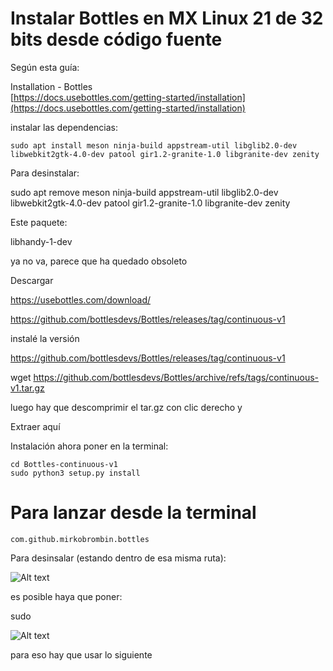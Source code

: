 

# Instalar Bottles en MX Linux 21 de 32 bits desde código fuente

Según esta guía:

Installation - Bottles   
[https://docs.usebottles.com/getting-started/installation](https://docs.usebottles.com/getting-started/installation)

instalar las dependencias:

```
sudo apt install meson ninja-build appstream-util libglib2.0-dev libwebkit2gtk-4.0-dev patool gir1.2-granite-1.0 libgranite-dev zenity
```

Para desinstalar:

sudo apt remove meson ninja-build appstream-util libglib2.0-dev libwebkit2gtk-4.0-dev patool gir1.2-granite-1.0 libgranite-dev zenity


Este paquete:

libhandy-1-dev

ya no va, parece que ha quedado obsoleto

Descargar

https://usebottles.com/download/

https://github.com/bottlesdevs/Bottles/releases/tag/continuous-v1


instalé la versión

https://github.com/bottlesdevs/Bottles/releases/tag/continuous-v1

wget https://github.com/bottlesdevs/Bottles/archive/refs/tags/continuous-v1.tar.gz

luego hay que descomprimir el tar.gz con clic derecho y 

Extraer aquí

Instalación
ahora poner en la terminal:

```
cd Bottles-continuous-v1
sudo python3 setup.py install
```

# Para lanzar desde la terminal

```
com.github.mirkobrombin.bottles
```

Para desinsalar (estando dentro de esa misma ruta):



![Alt text](/home/wachin/Imágenes/111511.png)

es posible haya que poner:

sudo 


![Alt text](https://2.bp.blogspot.com/-si5yghcP3YY/Xg648tqrhkI/AAAAAAAAXLs/7AwFbwHxYJwvmgjPfr4CH9XA-i4owdsxwCK4BGAYYCw/s1600/ksnip_20200102-224411.png)


para eso hay que usar lo siguiente







